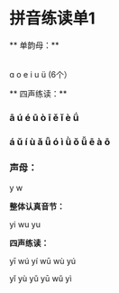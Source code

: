 # 拼音练读单1

** 单韵母：**

|  |  |  |  |  |  |  |
| :---: | :---: | :---: | :---: | :---: | :---: | :--- |


ɑ   o  e  i  u  ü  \(6个）

** 四声练读：**

### ā    ú   é   ū   ò   ī   ě   ǐ   è   ǘ

### á    ǔ  í  ù  ǎ  ǖ  ó  ì  ǜ  ǒ ǚ     ē  à  ō

### **声母：**

y w

**整体认真音节：**

yi  wu  yu

**四声练读：**

yī  wú   yí  wū  wù  yú

yǐ  yù   yǔ  yū  wǔ  yì


